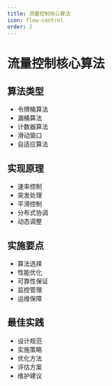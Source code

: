 ```yaml
---
title: 流量控制核心算法
icon: flow-control
order: 2
---
```


# 流量控制核心算法

## 算法类型
- 令牌桶算法
- 漏桶算法
- 计数器算法
- 滑动窗口
- 自适应算法

## 实现原理
- 速率控制
- 突发处理
- 平滑控制
- 分布式协调
- 动态调整

## 实施要点
- 算法选择
- 性能优化
- 可靠性保证
- 监控管理
- 运维保障

## 最佳实践
- 设计规范
- 实施策略
- 优化方法
- 评估方案
- 维护建议
